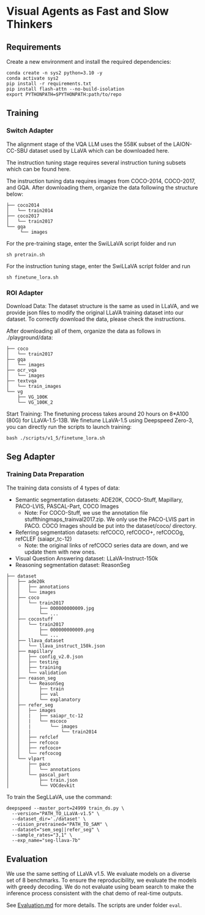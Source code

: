 # Visual Agents as Fast and Slow Thinkers

## Requirements
Create a new environment and install the required dependencies:
```
conda create -n sys2 python=3.10 -y
conda activate sys2
pip install -r requirements.txt
pip install flash-attn --no-build-isolation
export PYTHONPATH=$PYTHONPATH:path/to/repo
```

## Training

### Switch Adapter

The alignment stage of the VQA LLM uses the 558K subset of the LAION-CC-SBU dataset used by LLaVA which can be downloaded here.

The instruction tuning stage requires several instruction tuning subsets which can be found here.

The instruction tuning data requires images from COCO-2014, COCO-2017, and GQA. After downloading them, organize the data following the structure below:

```
├── coco2014
│   └── train2014
├── coco2017
│   └── train2017
└── gqa
     └── images
```

For the pre-training stage, enter the SwiLLaVA script folder and run
```
sh pretrain.sh
```

For the instruction tuning stage, enter the SwiLLaVA script folder and run
```
sh finetune_lora.sh
```

### ROI Adapter

Download Data: The dataset structure is the same as used in LLaVA, and we provide json files to modify the original LLaVA training dataset into our dataset. To correctly download the data, please check the instructions.

After downloading all of them, organize the data as follows in ./playground/data:

```
├── coco
│   └── train2017
├── gqa
│   └── images
├── ocr_vqa
│   └── images
├── textvqa
│   └── train_images
└── vg
    ├── VG_100K
    └── VG_100K_2
```

Start Training: The finetuning process takes around 20 hours on 8*A100 (80G) for LLaVA-1.5-13B. We finetune LLaVA-1.5 using Deepspeed Zero-3, you can directly run the scripts to launch training:

```
bash ./scripts/v1_5/finetune_lora.sh
```

## Seg Adapter

### Training Data Preparation
The training data consists of 4 types of data:

- Semantic segmentation datasets: ADE20K, COCO-Stuff, Mapillary, PACO-LVIS, PASCAL-Part, COCO Images
  - Note: For COCO-Stuff, we use the annotation file stuffthingmaps_trainval2017.zip. We only use the PACO-LVIS part in PACO. COCO Images should be put into the dataset/coco/ directory.
- Referring segmentation datasets: refCOCO, refCOCO+, refCOCOg, refCLEF (saiapr_tc-12)
  - Note: the original links of refCOCO series data are down, and we update them with new ones.
- Visual Question Answering dataset: LLaVA-Instruct-150k
- Reasoning segmentation dataset: ReasonSeg
```
├── dataset
│   ├── ade20k
│   │   ├── annotations
│   │   └── images
│   ├── coco
│   │   └── train2017
│   │       ├── 000000000009.jpg
│   │       └── ...
│   ├── cocostuff
│   │   └── train2017
│   │       ├── 000000000009.png
│   │       └── ...
│   ├── llava_dataset
│   │   └── llava_instruct_150k.json
│   ├── mapillary
│   │   ├── config_v2.0.json
│   │   ├── testing
│   │   ├── training
│   │   └── validation
│   ├── reason_seg
│   │   └── ReasonSeg
│   │       ├── train
│   │       ├── val
│   │       └── explanatory
│   ├── refer_seg
│   │   ├── images
│   │   |   ├── saiapr_tc-12 
│   │   |   └── mscoco
│   │   |       └── images
│   │   |           └── train2014
│   │   ├── refclef
│   │   ├── refcoco
│   │   ├── refcoco+
│   │   └── refcocog
│   └── vlpart
│       ├── paco
│       │   └── annotations
│       └── pascal_part
│           ├── train.json
│           └── VOCdevkit
```
To train the SegLLaVA, use the command:
```
deepspeed --master_port=24999 train_ds.py \
  --version="PATH_TO_LLaVA-v1.5" \
  --dataset_dir='./dataset' \
  --vision_pretrained="PATH_TO_SAM" \
  --dataset="sem_seg||refer_seg" \
  --sample_rates="3,1" \
  --exp_name="seg-llava-7b"
```

## Evaluation

We use the same setting of LLaVA v1.5. We evaluate models on a diverse set of 8 benchmarks. To ensure the reproducibility, we evaluate the models with greedy decoding. We do not evaluate using beam search to make the inference process consistent with the chat demo of real-time outputs.

See [Evaluation.md](https://github.com/haotian-liu/LLaVA/blob/main/docs/Evaluation.md) for more details. The scripts are under folder `eval`.
